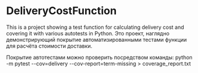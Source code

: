 # DeliveryCostFunction
This is a project showing a test function for calculating delivery cost and covering it with various autotests in Python.
Это проект, наглядно демонстрирующий покрытие автоматизированными тестами функции для расчёта стоимости доставки.

Покрытие автотестами можно проверить посредством команды:
python -m pytest --cov=delivery --cov-report=term-missing > coverage_report.txt
